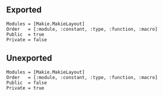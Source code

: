 ## Exported

```@autodocs
Modules = [Makie.MakieLayout]
Order   = [:module, :constant, :type, :function, :macro]
Public  = true
Private = false
```

## Unexported

```@autodocs
Modules = [Makie.MakieLayout]
Order   = [:module, :constant, :type, :function, :macro]
Public  = false
Private = true
```
